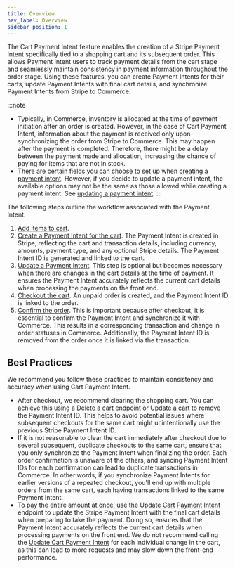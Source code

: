 ```yaml
---
title: Overview
nav_label: Overview
sidebar_position: 1
---
```


The Cart Payment Intent feature enables the creation of a Stripe Payment Intent specifically tied to a shopping cart and its subsequent order. This allows Payment Intent users to track payment details from the cart stage and seamlessly maintain consistency in payment information throughout the order stage. Using these features, you can create Payment Intents for their carts, update Payment Intents with final cart details, and synchronize Payment Intents from Stripe to Commerce.

:::note
- Typically, in Commerce, inventory is allocated at the time of payment initiation after an order is created. However, in the case of Cart Payment Intent, information about the payment is received only upon synchronizing the order from Stripe to Commerce. This may happen after the payment is completed. Therefore, there might be a delay between the payment made and allocation, increasing the chance of paying for items that are not in stock.
- There are certain fields you can choose to set up when [creating a payment intent](https://stripe.com/docs/api/payment_intents/create). However, if you decide to update a payment intent, the available options may not be the same as those allowed while creating a payment intent. See [updating a payment intent](https://stripe.com/docs/api/payment_intents/update).
:::


The following steps outline the workflow associated with the Payment Intent:

1. [Add items to cart](/docs/commerce-cloud/carts/cart-items/add-custom-item-to-cart).
1. [Create a Payment Intent for the cart](/docs/commerce-cloud/carts/cart-payment-intent/create-payment-intent-against-cart). The Payment Intent is created in Stripe, reflecting the cart and transaction details, including currency, amounts, payment type, and any optional Stripe details. The Payment Intent ID is generated and linked to the cart.
1. [Update a Payment Intent](/docs/commerce-cloud/carts/cart-payment-intent/update-cart-payment-intent). This step is optional but becomes necessary when there are changes in the cart details at the time of payment. It ensures the Payment Intent accurately reflects the current cart details when processing the payments on the front end.
1. [Checkout the cart](/docs/carts-orders/checkout). An unpaid order is created, and the Payment Intent ID is linked to the order.
1. [Confirm the order](/docs/commerce-cloud/orders/orders-api/confirm-an-order). This is important because after checkout, it is essential to confirm the Payment Intent and synchronize it with Commerce. This results in a corresponding transaction and change in order statuses in Commerce. Additionally, the Payment Intent ID is removed from the order once it is linked via the transaction.

## Best Practices

We recommend you follow these practices to maintain consistency and accuracy when using Cart Payment Intent.

- After checkout, we recommend clearing the shopping cart. You can achieve this using a [Delete a cart](/docs/commerce-cloud/carts/cart-management/delete-a-cart) endpoint or [Update a cart](/docs/commerce-cloud/carts/cart-management/update-a-cart#request-example-to-remove-payment-intent-from-a-cart) to remove the Payment Intent ID. This helps to avoid potential issues where subsequent checkouts for the same cart might unintentionally use the previous Stripe Payment Intent ID.
- If it is not reasonable to clear the cart immediately after checkout due to several subsequent, duplicate checkouts to the same cart, ensure that you only synchronize the Payment Intent when finalizing the order. Each order confirmation is unaware of the others, and syncing Payment Intent IDs for each confirmation can lead to duplicate transactions in Commerce. In other words, if you synchronize Payment Intents for earlier versions of a repeated checkout, you'll end up with multiple orders from the same cart, each having transactions linked to the same Payment Intent.
- To pay the entire amount at once, use the [Update Cart Payment Intent](/docs/commerce-cloud/carts/cart-payment-intent/update-cart-payment-intent) endpoint to update the Stripe Payment Intent with the final cart details when preparing to take the payment. Doing so, ensures that the Payment Intent accurately reflects the current cart details when processing payments on the front end. We do not recommend calling the [Update Cart Payment Intent](/docs/commerce-cloud/carts/cart-payment-intent/update-cart-payment-intent) for each individual change in the cart, as this can lead to more requests and may slow down the front-end performance.

